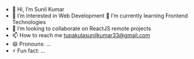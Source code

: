 - 👋 Hi, I’m Sunil Kumar
- 👀 I’m interested in Web Development
   🌱 I’m currently learning Frontend Technologies
- 💞️ I’m looking to collaborate on ReactJS remote projects
- 📫 How to reach me tupakulasunilkumar33@gmail.com
- 😄 Pronouns: ...
- ⚡ Fun fact: ...

<!---
Tupaki023/Tupaki023 is a ✨ special ✨ repository because its `README.md` (this file) appears on your GitHub profile.
You can click the Preview link to take a look at your changes.
--->
